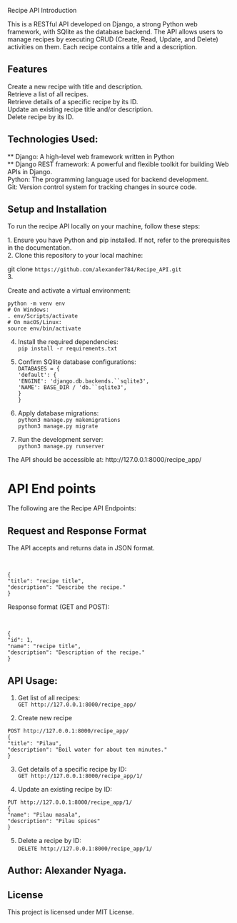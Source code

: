 Recipe API
Introduction
<p> This is a RESTful API developed on Django, a strong Python web framework, with SQlite as the database backend. The API allows users to manage recipes by executing CRUD (Create, Read, Update, and Delete) activities on them. Each recipe contains a title and a description.</p>

## Features

Create a new recipe  with title and description. <br>
Retrieve a list of all recipes.<br>
Retrieve details of a specific recipe by its ID.<br>
Update an existing recipe  title and/or description.<br>
Delete recipe by its ID.<br>

## Technologies Used:

** Django: A high-level web framework written in Python<br>
** Django REST framework: A powerful and flexible toolkit for building Web APIs in Django.<br>
Python: The programming language used for backend development.<br>
Git: Version control system for tracking changes in source code.<br>

## Setup and Installation 
<p>To run the recipe API locally on your machine, follow these steps:</p>
1. Ensure you have Python and pip installed. If not, refer to the prerequisites in the documentation.<br>
2. Clone this repository to your local machine:<br>

 git clone `https://github.com/alexander784/Recipe_API.git`<br>
3. <p>Create and activate a virtual environment:</p>
  `python -m venv env`<br>
`# On Windows:`<br>
`. env/Scripts/activate`<br>
`# On macOS/Linux:`<br>
`source env/bin/activate`<br>

4. Install the required dependencies:<br>
   `pip install -r requirements.txt`<br>

5. Confirm SQlite database configurations:<br>
`DATABASES = {`<br>
    `'default': {`<br>
        `'ENGINE': 'django.db.backends.``sqlite3',`<br>
        `'NAME': BASE_DIR / 'db.``sqlite3',`<br>
    `}`<br>
`}`<br>

1. Apply database migrations:<br>
`python3 manage.py makemigrations`<br>
`python3 manage.py migrate`

2. Run the development server:<br>
`python3 manage.py runserver`

<p>The API should be accessible at: http://127.0.0.1:8000/recipe_app/</p>

# API End points
<p> The following are the Recipe API Endpoints:</p>


## Request and Response Format
<p>The API accepts and returns data in JSON format.</p> <br>

`{`<br>
    `"title": "recipe title",`<br>
    `"description": "Describe the recipe."`<br>
`}`

<p>Response format (GET and POST):</p> <br>

`{`<br>
    `"id": 1,`<br>
    `"name": "recipe title",`<br>
    `"description": "Description of the recipe."`<br>
`}`<br>

## API Usage:
1. Get list of all recipes: <br>
`GET http://127.0.0.1:8000/recipe_app/`

2. Create new recipe <br>

`POST http://127.0.0.1:8000/recipe_app/`<br>
`{`<br>
    `"title": "Pilau",`<br>
    `"description": "Boil water for about ten minutes."`<br>
`}`

3. Get details of a specific recipe by ID:<br>
`GET http://127.0.0.1:8000/recipe_app/1/` 

4. Update an existing recipe by ID:<br>

`PUT http://127.0.0.1:8000/recipe_app/1/`<br>
`{`<br>
    `"name": "Pilau masala",`<br>
    `"description": "Pilau spices"`<br>
`}`<br>

5. Delete a recipe by ID:<br>
`DELETE http://127.0.0.1:8000/recipe_app/1/`

## <p> Author: Alexander Nyaga.</p>

## License 
This project is licensed under MIT License.
























